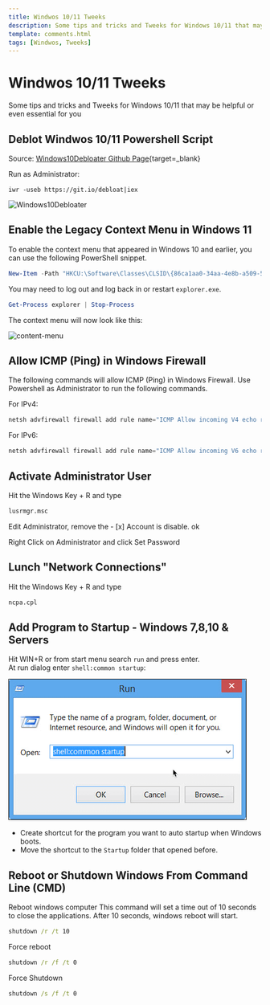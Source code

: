 ```yaml
---
title: Windwos 10/11 Tweeks
description: Some tips and tricks and Tweeks for Windows 10/11 that may be helpful or even essential for you
template: comments.html
tags: [Windwos, Tweeks]
---
```


# Windwos 10/11 Tweeks

Some tips and tricks and Tweeks for Windows 10/11 that may be helpful or even essential for you

## Deblot Windwos 10/11 Powershell Script

Source: [Windows10Debloater Github Page][windows10debloater-url]{target=\_blank}

Run as Administrator:

```poweshell
iwr -useb https://git.io/debloat|iex
```

![Windows10Debloater][windows10debloater-img]

## Enable the Legacy Context Menu in Windows 11

To enable the context menu that appeared in Windows 10 and earlier, you can use the following PowerShell snippet.

```powershell
New-Item -Path "HKCU:\Software\Classes\CLSID\{86ca1aa0-34aa-4e8b-a509-50c905bae2a2}\InprocServer32" -Value "" -Force
```

You may need to log out and log back in or restart `explorer.exe`.

```powershell
Get-Process explorer | Stop-Process
```

The context menu will now look like this:

![content-menu][content-menu-img]

## Allow ICMP (Ping) in Windows Firewall

The following commands will allow ICMP (Ping) in Windows Firewall. Use Powershell as Administrator to run the following commands.

For IPv4:

```powershell
netsh advfirewall firewall add rule name="ICMP Allow incoming V4 echo request" protocol="icmpv4:8,any" dir=in action=allow
```

For IPv6:

```powershell
netsh advfirewall firewall add rule name="ICMP Allow incoming V6 echo request" protocol="icmpv6:8,any" dir=in action=allow
```

## Activate Administrator User

Hit the Windows Key + R and type

```cmd
lusrmgr.msc
```

Edit Administrator, remove the - [x] Account is disable. ok

Right Click on Administrator and click Set Password

## Lunch "Network Connections"

Hit the Windows Key + R and type

```cmd
ncpa.cpl
```

## Add Program to Startup - Windows 7,8,10 & Servers

Hit WIN+R or from start menu search `run` and press enter.  
At run dialog enter `shell:common startup`:

![shell:common startup](../assets/images/windows/2018-10-21_09-52-21_runStartup.png 'shell:common startup')

- Create shortcut for the program you want to auto startup when Windows boots.
- Move the shortcut to the `Startup` folder that opened before.

## Reboot or Shutdown Windows From Command Line (CMD)

Reboot windows computer
This command will set a time out of 10 seconds to close the applications. After 10 seconds, windows reboot will start.

```cmd
shutdown /r /t 10
```

Force reboot

```cmd
shutdown /r /f /t 0
```

Force Shutdown

```cmd
shutdown /s /f /t 0
```

<!-- appendices -->

<!-- urls -->

[windows10debloater-url]: https://github.com/sycnex/Windows10Debloater/ 'Windows10Debloater'

<!-- images -->

[content-menu-img]: /assets/images/1b3e614e-ecad-11ec-b07c-3f92ba17e602.jpg 'Content Menu'
[windows10debloater-img]: /assets/images/c1cd89f2-ecaf-11ec-b054-87c1d740b554.jpg 'Windows10Debloater'

<!--css-->

<!-- end appendices -->
